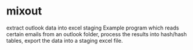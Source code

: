 # mixout
extract outlook data into excel staging
Example program which reads certain emails from an outlook folder, process the results into hash/hash tables, export the data into a staging excel file.
